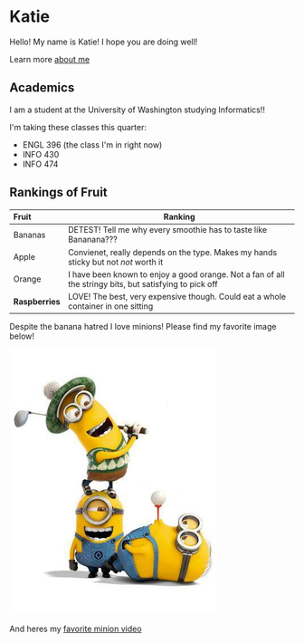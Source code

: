 # Katie

Hello! My name is Katie! I hope you are doing well! 

Learn more [about me](about-me.html)

## Academics
I am a student at the University of Washington studying Informatics!! 

I'm taking these classes this quarter:
- ENGL 396 (the class I'm in right now)
- INFO 430
- INFO 474 

## Rankings of Fruit 
| Fruit | Ranking |
| :---- | ------- |
| Bananas | DETEST! Tell me why every smoothie has to taste like Bananana??? |
| Apple | Convienet, really depends on the type. Makes my hands sticky but not *not* worth it |
| Orange | I have been known to enjoy a good orange. Not a fan of all the stringy bits, but satisfying to pick off | 
| **Raspberries** | LOVE! The best, very expensive though. Could eat a whole container in one sitting |

Despite the banana hatred I love minions! Please find my favorite image below! 

![Golfing Minion](minion.jpg "minions golfing")

And heres my [favorite minion video](https://www.youtube.com/watch?v=cQ8S7lZMYIU&themeRefresh=1)


